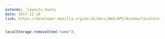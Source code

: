 ```yaml
---
extends: _layouts.howto
date: 2017-12-19
link: https://developer.mozilla.org/en-US/docs/Web/API/Window/localStorage
---
```



```javascript
localStorage.removeItem("name");
```
